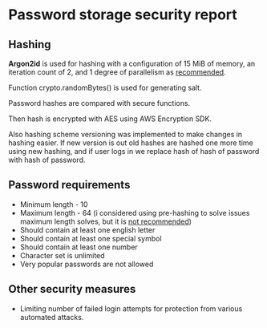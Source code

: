# Password storage security report

## Hashing
**Argon2id** is used for hashing with a configuration of 15 MiB of memory, an iteration count of 2, and 1 degree of parallelism as [recommended](https://cheatsheetseries.owasp.org/cheatsheets/Password_Storage_Cheat_Sheet.html#argon2id).

Function crypto.randomBytes() is used for generating salt.

Password hashes are compared with secure functions.

Then hash is encrypted with AES using AWS Encryption SDK.

Also hashing scheme versioning was implemented to make changes in hashing easier. If new version is out old hashes are hashed one more time using new hashing, and if user logs in we replace hash of hash of password with hash of password.

## Password requirements
- Minimum length - 10
- Maximum length - 64 (i considered using pre-hashing to solve issues maximum length solves, but it is [not recommended](https://cheatsheetseries.owasp.org/cheatsheets/Password_Storage_Cheat_Sheet.html#pre-hashing-passwords))
- Should contain at least one english letter
- Should contain at least one special symbol
- Should contain at least one number
- Character set is unlimited
- Very popular passwords are not allowed

## Other security measures
- Limiting number of failed login attempts for protection from various automated attacks.
